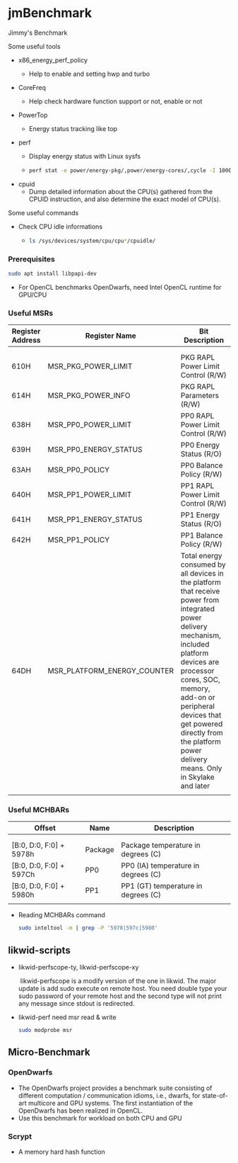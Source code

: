 

# jmBenchmark

Jimmy's Benchmark

Some useful tools

- x86_energy_perf_policy

  - Help to enable and setting hwp and turbo

- CoreFreq

  - Help check hardware function support or not, enable or not

- PowerTop

  - Energy status tracking like top

- perf

  - Display energy status with Linux sysfs
  - ```bash
    perf stat -e power/energy-pkg/,power/energy-cores/,cycle -I 1000 sleep 1000
    ```

* cpuid
  * Dump detailed information about the CPU(s) gathered from the CPUID instruction,
    and also determine the exact model of CPU(s).

Some useful commands

* Check CPU idle informations

  * ```bash
    ls /sys/devices/system/cpu/cpu*/cpuidle/
    ```

### Prerequisites

```bash
sudo apt install libpapi-dev
```

- For OpenCL benchmarks OpenDwarfs, need Intel OpenCL runtime for GPU/CPU

  

### Useful MSRs

| Register Address | Register Name               | Bit Description                                              |
| ---------------- | --------------------------- | ------------------------------------------------------------ |
|                  |                             |                                                              |
|                  |                             |                                                              |
| 610H             | MSR_PKG_POWER_LIMIT         | PKG RAPL Power Limit Control (R/W)                           |
| 614H             | MSR_PKG_POWER_INFO          | PKG RAPL Parameters (R/W)                                    |
| 638H             | MSR_PP0_POWER_LIMIT         | PP0 RAPL Power Limit Control (R/W)                           |
| 639H             | MSR_PP0_ENERGY_STATUS       | PP0 Energy Status (R/O)                                      |
| 63AH             | MSR_PP0_POLICY              | PP0 Balance Policy (R/W)                                     |
| 640H             | MSR_PP1_POWER_LIMIT         | PP1 RAPL Power Limit Control (R/W)                           |
| 641H             | MSR_PP1_ENERGY_STATUS       | PP1 Energy Status (R/O)                                      |
| 642H             | MSR_PP1_POLICY              | PP1 Balance Policy (R/W)                                     |
| 64DH             | MSR_PLATFORM_ENERGY_COUNTER | Total energy consumed by all devices in the platform that receive power from integrated power delivery mechanism, included platform devices are processor cores, SOC, memory, add-on or peripheral devices that get powered directly from the platform power delivery means. Only in Skylake and later |
|                  |                             |                                                              |



### Useful MCHBARs

| Offset                  | Name    | Description                         |
| ----------------------- | ------- | ----------------------------------- |
|                         |         |                                     |
|                         |         |                                     |
| [B:0, D:0, F:0] + 5978h | Package | Package temperature in degrees (C)  |
| [B:0, D:0, F:0] + 597Ch | PP0     | PP0 (IA) temperature in degrees (C) |
| [B:0, D:0, F:0] + 5980h | PP1     | PP1 (GT) temperature in degrees (C) |
|                         |         |                                     |

- Reading MCHBARs command

  ```bash
  sudo inteltool -m | grep -P '5978|597c|5980'
  ```

  



## likwid-scripts

- likwid-perfscope-ty, likwid-perfscope-xy

  ​	likwid-perfscope is a modify version of the one in likwid. The major update is add sudo execute on remote host. You need double type your sudo password of your remote host and the second type will not print any message since stdout is redirected.

- likwid-perf need msr read & write

  ```bash
  sudo modprobe msr
  ```
  





## Micro-Benchmark

### OpenDwarfs

- The OpenDwarfs project provides a benchmark suite consisting of different computation / communication idioms, i.e., dwarfs, for state-of-art multicore and GPU systems. The first instantiation of the OpenDwarfs has been realized in OpenCL.
- Use this benchmark for workload on both CPU and GPU

### Scrypt

* A memory hard hash function


